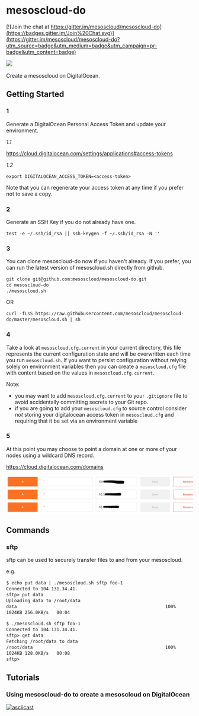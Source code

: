 # mesoscloud-do

[![Join the chat at https://gitter.im/mesoscloud/mesoscloud-do](https://badges.gitter.im/Join%20Chat.svg)](https://gitter.im/mesoscloud/mesoscloud-do?utm_source=badge&utm_medium=badge&utm_campaign=pr-badge&utm_content=badge)

[![](https://badge.waffle.io/mesoscloud/mesoscloud-do.svg)](https://waffle.io/mesoscloud/mesoscloud-do)

Create a mesoscloud on DigitalOcean.

## Getting Started

### 1

Generate a DigitalOcean Personal Access Token and update your environment.

*1.1*

https://cloud.digitalocean.com/settings/applications#access-tokens

*1.2*

```
export DIGITALOCEAN_ACCESS_TOKEN=<access-token>
```

Note that you can regenerate your access token at any time if you prefer not to save a copy.

### 2

Generate an SSH Key if you do not already have one.

```
test -e ~/.ssh/id_rsa || ssh-keygen -f ~/.ssh/id_rsa -N ''
```

### 3

You can clone mesoscloud-do now if you haven't already.  If you prefer, you can run the latest version of  mesoscloud.sh directly from github.

```
git clone git@github.com:mesoscloud/mesoscloud-do.git
cd mesoscloud-do
./mesoscloud.sh
```

OR

```
curl -fLsS https://raw.githubusercontent.com/mesoscloud/mesoscloud-do/master/mesoscloud.sh | sh
```

### 4

Take a look at `mesoscloud.cfg.current` in your current directory, this file represents the current configuration state and will be overwritten each time you run `mesoscloud.sh`.  If you want to persist configuration without relying solely on environment variables then you can create a `mesoscloud.cfg` file with content based on the values in `mesoscloud.cfg.current`.

Note:

- you may want to add `mesoscloud.cfg.current` to your `.gitignore` file to avoid accidentally committing secrets to your Git repo.
- if you are going to add your `mesoscloud.cfg` to source control consider *not* storing your digitalocean access token in `mesoscloud.cfg` and requiring that it be set via an environment variable

### 5

At this point you may choose to point a domain at one or more of your nodes using a wildcard DNS record.

https://cloud.digitalocean.com/domains

![docs/screen-1.png](docs/screen-1.png)

## Commands

### sftp

sftp can be used to securely transfer files to and from your mesoscloud.

e.g.

```
$ echo put data | ./mesoscloud.sh sftp foo-1
Connected to 104.131.34.41.
sftp> put data
Uploading data to /root/data
data                                                        100% 1024KB 256.0KB/s   00:04
```

```
$ ./mesoscloud.sh sftp foo-1
Connected to 104.131.34.41.
sftp> get data
Fetching /root/data to data
/root/data                                                  100% 1024KB 128.0KB/s   00:08
sftp>
```

## Tutorials

### Using mesoscloud-do to create a mesoscloud on DigitalOcean

[![asciicast](https://asciinema.org/a/25420.png)](https://asciinema.org/a/25420)
